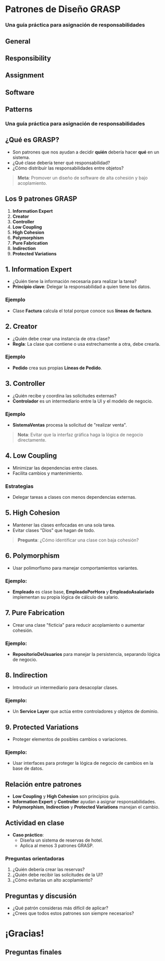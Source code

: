 <!-- .slide: data-background="#0f2027" data-background-gradient="linear-gradient(to right, #2c5364, #203a43, #0f2027)" -->
# Patrones de Diseño GRASP
### Una guía práctica para asignación de responsabilidades

<!-- .slide: data-background="#0f2027" data-background-gradient="linear-gradient(to right, #2c5364, #203a43, #0f2027)" -->
## **General**
## **Responsibility**
## **Assignment**
## **Software**
## **Patterns**

<!-- .slide: data-background="#0f2027" data-background-gradient="linear-gradient(to right, #2c5364, #203a43, #0f2027)" -->

### Una guía práctica para asignación de responsabilidades

<!-- .slide: data-background="#0f2027" data-background-gradient="linear-gradient(to right, #2c5364, #203a43, #0f2027)" -->
## ¿Qué es GRASP?

- Son patrones que nos ayudan a decidir **quién** debería hacer **qué** en un sistema.
- ¿Qué clase debería tener qué responsabilidad?
- ¿Cómo distribuir las responsabilidades entre objetos?

> **Meta**: Promover un diseño de software de alta cohesión y bajo acoplamiento.

<!-- .slide: data-background="#0f2027" data-background-gradient="linear-gradient(to right, #2c5364, #203a43, #0f2027)" -->
## Los 9 patrones GRASP

1. **Information Expert**
2. **Creator**
3. **Controller**
4. **Low Coupling**
5. **High Cohesion**
6. **Polymorphism**
7. **Pure Fabrication**
8. **Indirection**
9. **Protected Variations**

<!-- .slide: data-background="#0f2027" data-background-gradient="linear-gradient(to right, #2c5364, #203a43, #0f2027)" -->
## 1. Information Expert

- ¿Quién tiene la información necesaria para realizar la tarea?
- **Principio clave**: Delegar la responsabilidad a quien tiene los datos.

### Ejemplo
- Clase **Factura** calcula el total porque conoce sus **líneas de factura**.



<!-- .slide: data-background="#0f2027" data-background-gradient="linear-gradient(to right, #2c5364, #203a43, #0f2027)" -->
## 2. Creator

- ¿Quién debe crear una instancia de otra clase?
- **Regla**: La clase que contiene o usa estrechamente a otra, debe crearla.

### Ejemplo
- **Pedido** crea sus propias **Líneas de Pedido**.



<!-- .slide: data-background="#0f2027" data-background-gradient="linear-gradient(to right, #2c5364, #203a43, #0f2027)" -->
## 3. Controller

- ¿Quién recibe y coordina las solicitudes externas?
- **Controlador** es un intermediario entre la UI y el modelo de negocio.

### Ejemplo
- **SistemaVentas** procesa la solicitud de "realizar venta".

> **Nota**: Evitar que la interfaz gráfica haga la lógica de negocio directamente.



<!-- .slide: data-background="#0f2027" data-background-gradient="linear-gradient(to right, #2c5364, #203a43, #0f2027)" -->
## 4. Low Coupling

- Minimizar las dependencias entre clases.
- Facilita cambios y mantenimiento.

### Estrategias
- Delegar tareas a clases con menos dependencias externas.

<!-- .slide: data-background="#0f2027" data-background-gradient="linear-gradient(to right, #2c5364, #203a43, #0f2027)" -->
## 5. High Cohesion

- Mantener las clases enfocadas en una sola tarea.
- Evitar clases "Dios" que hagan de todo.

> **Pregunta**: ¿Cómo identificar una clase con baja cohesión?

<!-- .slide: data-background="#0f2027" data-background-gradient="linear-gradient(to right, #2c5364, #203a43, #0f2027)" -->
## 6. Polymorphism

- Usar polimorfismo para manejar comportamientos variantes.

### Ejemplo:
- **Empleado** es clase base, **EmpleadoPorHora** y **EmpleadoAsalariado** implementan su propia lógica de cálculo de salario.



<!-- .slide: data-background="#0f2027" data-background-gradient="linear-gradient(to right, #2c5364, #203a43, #0f2027)" -->
## 7. Pure Fabrication

- Crear una clase "ficticia" para reducir acoplamiento o aumentar cohesión.

### Ejemplo:
- **RepositorioDeUsuarios** para manejar la persistencia, separando lógica de negocio.



<!-- .slide: data-background="#0f2027" data-background-gradient="linear-gradient(to right, #2c5364, #203a43, #0f2027)" -->
## 8. Indirection

- Introducir un intermediario para desacoplar clases.

### Ejemplo:
- Un **Service Layer** que actúa entre controladores y objetos de dominio.



<!-- .slide: data-background="#0f2027" data-background-gradient="linear-gradient(to right, #2c5364, #203a43, #0f2027)" -->
## 9. Protected Variations

- Proteger elementos de posibles cambios o variaciones.

### Ejemplo:
- Usar interfaces para proteger la lógica de negocio de cambios en la base de datos.



<!-- .slide: data-background="#0f2027" data-background-gradient="linear-gradient(to right, #2c5364, #203a43, #0f2027)" -->
## Relación entre patrones

- **Low Coupling** y **High Cohesion** son principios guía.
- **Information Expert** y **Controller** ayudan a asignar responsabilidades.
- **Polymorphism**, **Indirection** y **Protected Variations** manejan el cambio.



<!-- .slide: data-background="#0f2027" data-background-gradient="linear-gradient(to right, #2c5364, #203a43, #0f2027)" -->
## Actividad en clase

- **Caso práctico**:
  - Diseña un sistema de reservas de hotel.
  - Aplica al menos 3 patrones GRASP.
  
### Preguntas orientadoras
1. ¿Quién debería crear las reservas?
2. ¿Quién debe recibir las solicitudes de la UI?
3. ¿Cómo evitarías un alto acoplamiento?



<!-- .slide: data-background="#0f2027" data-background-gradient="linear-gradient(to right, #2c5364, #203a43, #0f2027)" -->
## Preguntas y discusión

- ¿Qué patrón consideras más difícil de aplicar?
- ¿Crees que todos estos patrones son siempre necesarios?



<!-- .slide: data-background="#0f2027" data-background-gradient="linear-gradient(to right, #2c5364, #203a43, #0f2027)" -->
# ¡Gracias!
## Preguntas finales
